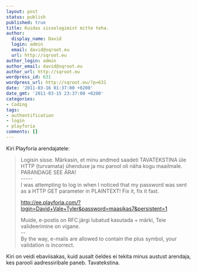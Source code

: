 ```yaml
---
layout: post
status: publish
published: true
title: Kuidas sisselogimist mitte teha.
author:
  display_name: David
  login: admin
  email: david@sqroot.eu
  url: http://sqroot.eu
author_login: admin
author_email: david@sqroot.eu
author_url: http://sqroot.eu
wordpress_id: 631
wordpress_url: http://sqroot.eu/?p=631
date: '2011-03-16 01:37:00 +0200'
date_gmt: '2011-03-15 23:37:00 +0200'
categories:
- Coding
tags:
- authentification
- login
- playforia
comments: []
---
```

<p>Kiri Playforia arendajatele:</p>
<blockquote>
<p>Logisin sisse. M&auml;rkasin, et minu andmed saadeti TAVATEKSTINA &uuml;le HTTP (turvamata) &uuml;henduse ja mu parool oli n&auml;ha kogu maailmale. PARANDAGE SEE &Auml;RA!<br />
		-----<br />
		I was attempting to log in when I noticed that my password was sent as a HTTP GET parameter in PLAINTEXT! Fix it, fix it fast.</p>
<p>		<a href="http://ee.playforia.com/?login=David+Vale+Tyler&amp;password=maasikas7&amp;persistent=1">http://ee.playforia.com/?login=David+Vale+Tyler&amp;password=maasikas7&amp;persistent=1</a></p>
<p>		Muide, e-postis on RFC j&auml;rgi lubatud kasutada + m&auml;rki, Teie valideerimine on vigane.<br />
		--<br />
		By the way, e-mails are allowed to contain the plus symbol, your validation is incorrect.</p>
</blockquote>
<p>Kiri on veidi ebaviisakas, kuid ausalt &ouml;eldes ei&nbsp;tekita minus austust arendaja, kes parooli aadressiribale paneb. Tavatekstina.</p>

